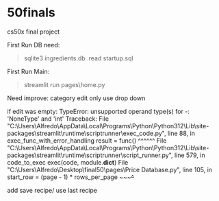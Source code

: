 # 50finals
cs50x final project

First Run DB need:
  >  sqlite3 ingredients.db
  >  .read startup.sql

First Run Main:
  > streamlit run pages\home.py


Need improve:
category edit only use drop down


if edit was empty:
TypeError: unsupported operand type(s) for -: 'NoneType' and 'int'
Traceback:
File "C:\Users\Alfredo\AppData\Local\Programs\Python\Python312\Lib\site-packages\streamlit\runtime\scriptrunner\exec_code.py", line 88, in exec_func_with_error_handling
    result = func()
             ^^^^^^
File "C:\Users\Alfredo\AppData\Local\Programs\Python\Python312\Lib\site-packages\streamlit\runtime\scriptrunner\script_runner.py", line 579, in code_to_exec
    exec(code, module.__dict__)
File "C:\Users\Alfredo\Desktop\final50\pages\Price Database.py", line 105, in <module>
    start_row = (page - 1) * rows_per_page
                 ~~~~~^~~



add save recipe/ use last recipe